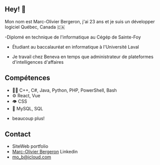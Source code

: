 ## Hey! 👋
Mon nom est Marc-Olivier Bergeron, j'ai 23 ans et je suis un développer logiciel
Québec, Canada 🇨🇦

-Diplomé en technique de l'informatique au Cégép de Sainte-Foy

- Étudiant au baccalauréat en informatique à l'Université Laval

- Je travail chez Beneva en temps que administrateur de plateformes d'intelligences d'affaires

## Compétences
- 👨‍💻 C++, C#, Java, Python, PHP, PowerShell, Bash
- ⚙️ React, Vue
- 👁️ CSS
- 💽 MySQL, SQL
+ beaucoup plus!

## Contact
- SiteWeb portfolio
- [Marc-Olivier Bergeron](www.linkedin.com/in/marc-olivier-bergeron-6a08a725b) Linkedin
- [mo_b@icloud.com](mailto:mo_b@icloud.com)
